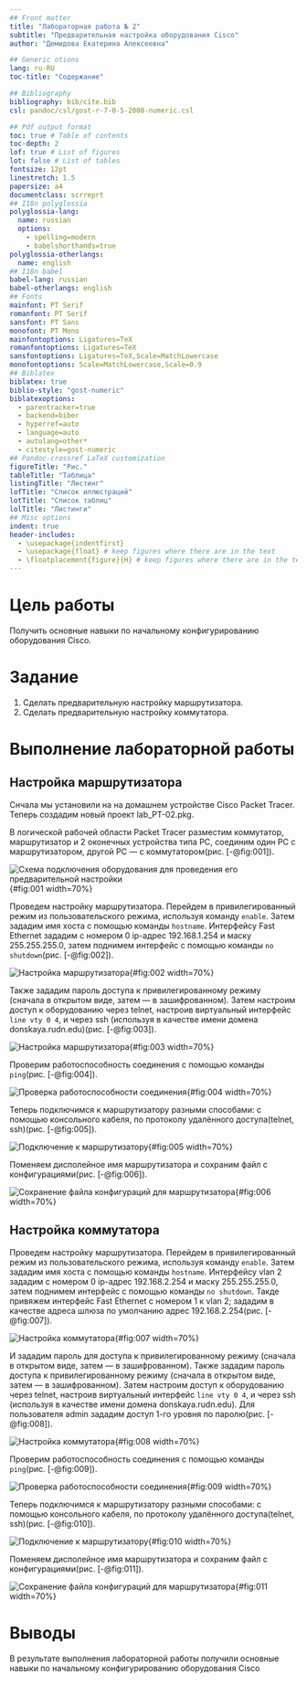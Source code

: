 ```yaml
---
## Front matter
title: "Лабораторная работа № 2"
subtitle: "Предварительная настройка оборудования Cisco"
author: "Демидова Екатерина Алексеевна"

## Generic otions
lang: ru-RU
toc-title: "Содержание"

## Bibliography
bibliography: bib/cite.bib
csl: pandoc/csl/gost-r-7-0-5-2008-numeric.csl

## Pdf output format
toc: true # Table of contents
toc-depth: 2
lof: true # List of figures
lot: false # List of tables
fontsize: 12pt
linestretch: 1.5
papersize: a4
documentclass: scrreprt
## I18n polyglossia
polyglossia-lang:
  name: russian
  options:
	- spelling=modern
	- babelshorthands=true
polyglossia-otherlangs:
  name: english
## I18n babel
babel-lang: russian
babel-otherlangs: english
## Fonts
mainfont: PT Serif
romanfont: PT Serif
sansfont: PT Sans
monofont: PT Mono
mainfontoptions: Ligatures=TeX
romanfontoptions: Ligatures=TeX
sansfontoptions: Ligatures=TeX,Scale=MatchLowercase
monofontoptions: Scale=MatchLowercase,Scale=0.9
## Biblatex
biblatex: true
biblio-style: "gost-numeric"
biblatexoptions:
  - parentracker=true
  - backend=biber
  - hyperref=auto
  - language=auto
  - autolang=other*
  - citestyle=gost-numeric
## Pandoc-crossref LaTeX customization
figureTitle: "Рис."
tableTitle: "Таблица"
listingTitle: "Листинг"
lofTitle: "Список иллюстраций"
lotTitle: "Список таблиц"
lolTitle: "Листинги"
## Misc options
indent: true
header-includes:
  - \usepackage{indentfirst}
  - \usepackage{float} # keep figures where there are in the text
  - \floatplacement{figure}{H} # keep figures where there are in the text
---
```


# Цель работы

Получить основные навыки по начальному конфигурированию оборудования Cisco.

# Задание

1. Сделать предварительную настройку маршрутизатора.
2. Сделать предварительную настройку коммутатора.

# Выполнение лабораторной работы

## Настройка маршрутизатора

Снчала мы установили на на домашнем устройстве Cisco Packet Tracer. Теперь создадим новый проект lab_PT-02.pkg. 

В логической рабочей области Packet Tracer разместим коммутатор, маршрутизатор и 2 оконечных устройства типа PC, соединим один PC с маршрутизатором, другой PC — с коммутатором(рис. [-@fig:001]).

![Схема подключения оборудования для проведения его предварительной настройки](image/1.png){#fig:001 width=70%}

Проведем настройку маршрутизатора. Перейдем в привилегированный режим из пользовательского режима, используя команду `enable`. Затем зададим имя хоста с помощью команды `hostname`. Интерфейсу Fast Ethernet зададим с номером 0 ip-адрес 192.168.1.254 и маску 255.255.255.0, затем поднимем интерфейс с помощью команды `no shutdown`(рис. [-@fig:002]).

![Настройка маршрутизатора](image/2.png){#fig:002 width=70%}

Также зададим пароль доступа к привилегированному режиму (сначала в открытом виде, затем — в зашифрованном). Затем настроим доступ к оборудованию через telnet, настроив виртуальный интерфейс `line vty 0 4`, и через ssh (используя в качестве имени домена donskaya.rudn.edu)(рис. [-@fig:003]).

![Настройка маршрутизатора](image/3.png){#fig:003 width=70%}

Проверим работоспособность соединения с помощью команды `ping`(рис. [-@fig:004]).

![Проверка работоспособности соединения](image/4.png){#fig:004 width=70%}

Теперь подключимся к маршрутизатору разными способами: с помощью консольного кабеля, по протоколу удалённого доступа(telnet, ssh)(рис. [-@fig:005]).

![Подключение к маршрутизатору](image/5.png){#fig:005 width=70%}

Поменяем дисполейное имя маршрутизатора и сохраним файл с конфигурациями(рис. [-@fig:006]).

![Сохранение файла конфигураций для маршрутизатора](image/6.png){#fig:006 width=70%}

## Настройка коммутатора

Проведем настройку маршрутизатора. Перейдем в привилегированный режим из пользовательского режима, используя команду `enable`. Затем зададим имя хоста с помощью команды `hostname`. Интерфейсу vlan 2 зададим с номером 0 ip-адрес 192.168.2.254 и маску 255.255.255.0, затем поднимем интерфейс с помощью команды `no shutdown`. Такде привяжем  интерфейс Fast Ethernet с номером 1 к vlan 2; зададим в качестве адреса шлюза по умолчанию адрес 192.168.2.254(рис. [-@fig:007]).

![Настройка коммутатора](image/7.png){#fig:007 width=70%}

И зададим пароль для доступа к привилегированному режиму (сначала в открытом виде, затем — в зашифрованном). Также зададим пароль доступа к привилегированному режиму (сначала в открытом виде, затем — в зашифрованном). Затем настроим доступ к оборудованию через telnet, настроив виртуальный интерфейс `line vty 0 4`, и через ssh (используя в качестве имени домена donskaya.rudn.edu). Для пользователя admin зададим доступ 1-го уровня по паролю(рис. [-@fig:008]).

![Настройка коммутатора](image/8.png){#fig:008 width=70%}

Проверим работоспособность соединения с помощью команды `ping`(рис. [-@fig:009]).

![Проверка работоспособности соединения](image/9.png){#fig:009 width=70%}

Теперь подключимся к маршрутизатору разными способами: с помощью консольного кабеля, по протоколу удалённого доступа(telnet, ssh)(рис. [-@fig:010]).

![Подключение к маршрутизатору](image/10.png){#fig:010 width=70%}

Поменяем дисполейное имя маршрутизатора и сохраним файл с конфигурациями(рис. [-@fig:011]).

![Сохранение файла конфигураций для маршрутизатора](image/11.png){#fig:011 width=70%}

# Выводы

В результате выполнения лабораторной работы получили основные навыки по начальному конфигурированию оборудования Cisco

